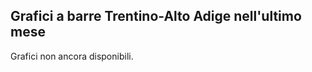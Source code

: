 ## Grafici a barre Trentino-Alto Adige nell'ultimo mese

Grafici non ancora disponibili.
<!--

Di seguito sono riportati i grafici a barre che mostrano l'andamento dei dati della pandemia in Trentino-Alto Adige nell'**ultimo mese**.

#### Nuovi positivi
![Nuovi positivi](/data/imgs/grafici/regioni/trentino-alto adige/30gg/nuovi_positivi.png)

#### Rapporto nuovi positivi / nuovi tamponi
![Nuovi positivi su nuovi tamponi](/data/imgs/grafici/regioni/trentino-alto adige/30gg/nuovi_positivi_su_nuovi_tamponi.png)

#### Rapporto nuovi positivi / nuovi casi testati
![Nuovi positivi su nuovi casi_testati](/data/imgs/grafici/regioni/trentino-alto adige/30gg/nuovi_positivi_su_nuovi_casi_testati.png)

#### Totale dei positivi
![Totale positivi](/data/imgs/grafici/regioni/trentino-alto adige/30gg/totale_positivi.png)

#### Variazione in percentuale del totale dei positivi
![Variazione totale positivi](/data/imgs/grafici/regioni/trentino-alto adige/30gg/variazione_totale_positivi_perc.png)

#### Positivi in terapia intensiva
![Terapia intensiva](/data/imgs/grafici/regioni/trentino-alto adige/30gg/terapia_intensiva.png)

#### Variazione in percentuale dei positivi in terapia intensiva
![Variazione terapia intensiva](/data/imgs/grafici/regioni/trentino-alto adige/30gg/variazione_terapia_intensiva_perc.png)

#### Rapporto positivi in terapia intensiva / positivi ospedalizzati
![Terapia intensiva su totale ospedalizzati](/data/imgs/grafici/regioni/trentino-alto adige/30gg/terapia_intensiva_su_totale_ospedalizzati.png)

#### Totale degli ospedalizzati
![Terapia ospedalizzati](/data/imgs/grafici/regioni/trentino-alto adige/30gg/totale_ospedalizzati.png)

#### Rapporto ospedalizzati / totale positivi
![totale ospedalizzati su totale positivi](/data/imgs/grafici/regioni/trentino-alto adige/30gg/totale_ospedalizzati_su_totale_positivi.png)

#### Nuovi deceduti
![Nuovi deceduti](/data/imgs/grafici/regioni/trentino-alto adige/30gg/nuovi_deceduti.png)

#### Nuovi dimessi guariti
![Nuovi dimessi guariti](/data/imgs/grafici/regioni/trentino-alto adige/30gg/nuovi_dimessi_guariti.png)

[Ritorna alla pagina delle regioni](https://github.com/antoniograsso21/covid19/tree/main/markdown/grafici/regioni)
-->
